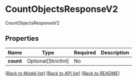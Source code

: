 # CountObjectsResponseV2

CountObjectsResponseV2

## Properties
| Name | Type | Required | Description |
| ------------ | ------------- | ------------- | ------------- |
**count** | Optional[StrictInt] | No |  |


[[Back to Model list]](../../../../README.md#models-v2-link) [[Back to API list]](../../../../README.md#apis-v2-link) [[Back to README]](../../../../README.md)
